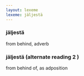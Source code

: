```yaml
---
layout: lexeme
lexeme: jäljestä
---
```


###  jäljestä 
from behind, adverb


###  jäljestä  (alternate reading 2 )

from behind of, as adposition

